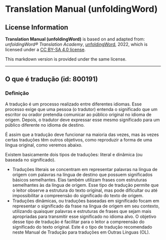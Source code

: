 # Translation Manual (unfoldingWord)

## License Information

**Translation Manual (unfoldingWord)** is based on and adapted from: _unfoldingWord® Translation Academy_, [unfoldingWord](https://unfoldingword.org/utw), 2022, which is licensed under a [CC BY-SA 4.0 license](https://creativecommons.org/licenses/by-sa/4.0/legalcode.en).

This markdown version is provided under the same license.



--------------------------------

## O que é tradução (id: 800191)

### Definição

A tradução é um processo realizado entre diferentes idiomas. Esse processo exige que uma pessoa (o tradutor) entenda o significado que um escritor ou orador pretendia comunicar ao público original no idioma de origem. Depois, o tradutor deve expressar esse mesmo significado para um público diferente no idioma de destino.

É assim que a tradução deve funcionar na maioria das vezes, mas às vezes certas traduções têm outros objetivos, como reproduzir a forma de uma língua original, como veremos abaixo.

Existem basicamente dois tipos de traduções: literal e dinâmica (ou baseada no significado).

* Traduções literais se concentram em representar palavras na língua de origem com palavras na língua de destino que possuem significados básicos semelhantes. Elas também utilizam frases com estruturas semelhantes às da língua de origem. Esse tipo de tradução permite que o leitor observe a estrutura do texto original, mas pode dificultar ou até impossibilitar a compreensão do significado do texto de origem.
* Traduções dinâmicas, ou traduções baseadas em significado focam em representar o significado da frase na língua de origem em seu contexto, utilizando quaisquer palavras e estruturas de frases que sejam mais apropriadas para transmitir esse significado no idioma alvo. O objetivo desse tipo de tradução é facilitar para o leitor a compreensão do significado do texto original. Este é o tipo de tradução recomendado neste Manual de Tradução para traduções em Outras Línguas (OL).


